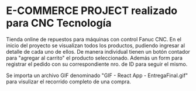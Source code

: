 
# E-COMMERCE PROJECT realizado para CNC Tecnología

Tienda online de repuestos para máquinas con control Fanuc CNC. 
En el inicio del proyecto se visualizan todos los productos, pudiendo ingresar al detalle de cada uno de ellos. De manera individual tienen un botón contador para "agregar al carrito" el producto seleccionado. Además un form para registrar el pedido con su correspondiente nro. de ID para seguir el mismo.

Se importa un archivo GIF denominado "GIF - React App - EntregaFinal.gif" para visulizar el recorrido completo de una compra.
